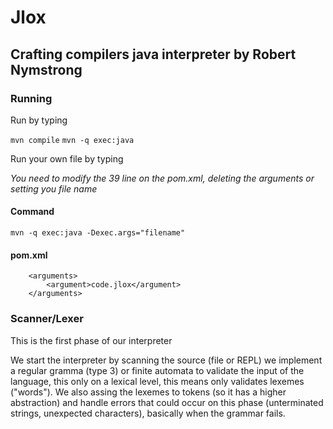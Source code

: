 # Jlox

## Crafting compilers java interpreter by Robert Nymstrong

### Running

Run by typing

`mvn compile`
`mvn -q exec:java`

Run your own file by typing

*You need to modify the 39 line on the pom.xml, deleting the arguments or setting you file name*

#### Command

`mvn -q exec:java -Dexec.args="filename"`

#### pom.xml

```
    <arguments>
        <argument>code.jlox</argument>
    </arguments>
```

### Scanner/Lexer

This is the first phase of our interpreter

We start the interpreter by scanning the source (file or REPL) we implement a regular gramma (type 3) or finite automata to validate the input of the language, this only on a lexical level, this means only validates lexemes ("words"). We also assing the lexemes to tokens (so it has a higher abstraction) and handle errors that could occur on this phase (unterminated strings, unexpected characters), basically when the grammar fails.

